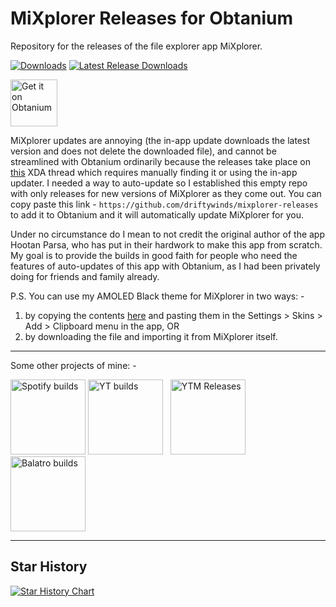 # MiXplorer Releases for Obtanium
Repository for the releases of the file explorer app MiXplorer.

[![Downloads](https://img.shields.io/github/downloads/driftywinds/mixplorer-releases/total?style=for-the-badge)](https://img.shields.io/github/downloads/driftywinds/mixplorer-releases/total?style=for-the-badge) [![Latest Release Downloads](https://img.shields.io/github/downloads/driftywinds/mixplorer-releases/latest/total?style=for-the-badge)](https://img.shields.io/github/downloads/driftywinds/mixplorer-releases/latest/total?style=for-the-badge) 

[<img src="https://raw.githubusercontent.com/ImranR98/Obtainium/main/assets/graphics/badge_obtainium.png"
    alt="Get it on Obtanium"
    height="75">](https://github.com/driftywinds/mixplorer-releases/releases)

MiXplorer updates are annoying (the in-app update downloads the latest version and does not delete the downloaded file), and cannot be streamlined with Obtanium ordinarily because the releases take place on [this](https://xdaforums.com/t/app-2-2-mixplorer-v6-x-released-fully-featured-file-manager.1523691/) XDA thread which requires manually finding it or using the in-app updater. I needed a way to auto-update so I established this empty repo with only releases for new versions of MiXplorer as they come out. You can copy paste this link - `https://github.com/driftywinds/mixplorer-releases` to add it to Obtanium and it will automatically update MiXplorer for you.

Under no circumstance do I mean to not credit the original author of the app Hootan Parsa, who has put in their hardwork to make this app from scratch. My goal is to provide the builds in good faith for people who need the features of auto-updates of this app with Obtanium, as I had been privately doing for friends and family already.

P.S. You can use my AMOLED Black theme for MiXplorer in two ways: -
1. by copying the contents [here](https://raw.githubusercontent.com/driftywinds/mixplorer-releases/refs/heads/main/driftys_Midnight_(AMOLED_Black)_Theme_(Skin)_for_MiXplorer.mic) and pasting them in the Settings > Skins > Add > Clipboard menu in the app, OR
2. by downloading the file and importing it from MiXplorer itself.

---

Some other projects of mine: - 

[<img src="https://stats.drifty.win/api/pin?username=driftywinds&repo=spotify-builds&title_color=fff&icon_color=f9f9f9&text_color=9f9f9f&bg_color=151515"
    alt="Spotify builds"
    height="120">](https://github.com/driftywinds/spotify-builds)
[<img src="https://stats.drifty.win/api/pin?username=driftywinds&repo=yt-builds&title_color=fff&icon_color=f9f9f9&text_color=9f9f9f&bg_color=151515"
    alt="YT builds"
    height="120">](https://github.com/driftywinds/yt-builds)
&nbsp;
[<img src="https://stats.drifty.win/api/pin?username=driftywinds&repo=ytm-builds&title_color=fff&icon_color=f9f9f9&text_color=9f9f9f&bg_color=151515"
    alt="YTM Releases"
    height="120">](https://github.com/driftywinds/ytm-builds)
&nbsp;
[<img src="https://stats.drifty.win/api/pin?username=driftywinds&repo=balatro-builds&title_color=fff&icon_color=f9f9f9&text_color=9f9f9f&bg_color=151515"
    alt="Balatro builds"
    height="120">](https://github.com/driftywinds/balatro-builds)

---

## Star History

[![Star History Chart](https://api.star-history.com/svg?repos=driftywinds/mixplorer-releases&type=Date)](https://star-history.com/#driftywinds/mixplorer-releases&Date)
